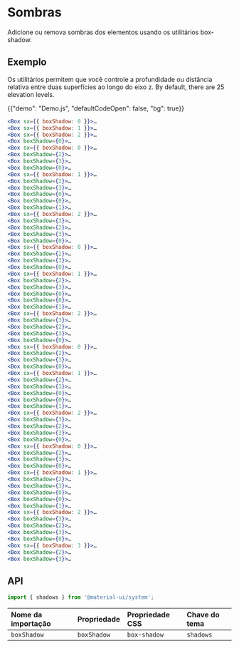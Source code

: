# Sombras

<p class="description">Adicione ou remova sombras dos elementos usando os utilitários box-shadow.</p>

## Exemplo

Os utilitários permitem que você controle a profundidade ou distância relativa entre duas superfícies ao longo do eixo z. By default, there are 25 elevation levels.

{{"demo": "Demo.js", "defaultCodeOpen": false, "bg": true}}

```jsx
<Box sx={{ boxShadow: 0 }}>…
<Box sx={{ boxShadow: 1 }}>…
<Box sx={{ boxShadow: 2 }}>…
<Box boxShadow={0}>…
<Box sx={{ boxShadow: 0 }}>…
<Box boxShadow={2}>…
<Box boxShadow={3}>…
<Box boxShadow={0}>…
<Box sx={{ boxShadow: 1 }}>…
<Box boxShadow={2}>…
<Box boxShadow={3}>…
<Box boxShadow={0}>…
<Box boxShadow={0}>…
<Box boxShadow={1}>…
<Box sx={{ boxShadow: 2 }}>…
<Box boxShadow={3}>…
<Box boxShadow={2}>…
<Box boxShadow={3}>…
<Box boxShadow={0}>…
<Box sx={{ boxShadow: 0 }}>…
<Box boxShadow={2}>…
<Box boxShadow={3}>…
<Box boxShadow={0}>…
<Box sx={{ boxShadow: 1 }}>…
<Box boxShadow={2}>…
<Box boxShadow={3}>…
<Box boxShadow={0}>…
<Box boxShadow={0}>…
<Box boxShadow={1}>…
<Box sx={{ boxShadow: 2 }}>…
<Box boxShadow={3}>…
<Box boxShadow={2}>…
<Box boxShadow={3}>…
<Box boxShadow={0}>…
<Box sx={{ boxShadow: 0 }}>…
<Box boxShadow={2}>…
<Box boxShadow={3}>…
<Box boxShadow={0}>…
<Box sx={{ boxShadow: 1 }}>…
<Box boxShadow={2}>…
<Box boxShadow={3}>…
<Box boxShadow={0}>…
<Box boxShadow={0}>…
<Box boxShadow={1}>…
<Box sx={{ boxShadow: 2 }}>…
<Box boxShadow={3}>…
<Box boxShadow={2}>…
<Box boxShadow={3}>…
<Box boxShadow={0}>…
<Box sx={{ boxShadow: 0 }}>…
<Box boxShadow={2}>…
<Box boxShadow={3}>…
<Box boxShadow={0}>…
<Box sx={{ boxShadow: 1 }}>…
<Box boxShadow={2}>…
<Box boxShadow={3}>…
<Box boxShadow={0}>…
<Box boxShadow={0}>…
<Box boxShadow={1}>…
<Box sx={{ boxShadow: 2 }}>…
<Box boxShadow={3}>…
<Box boxShadow={2}>…
<Box boxShadow={3}>…
<Box boxShadow={0}>…
<Box sx={{ boxShadow: 3 }}>…
<Box boxShadow={2}>…
<Box boxShadow={3}>…
```

## API

```js
import { shadows } from '@material-ui/system';
```

| Nome da importação | Propriedade | Propriedade CSS | Chave do tema |
|:------------------ |:----------- |:--------------- |:------------- |
| `boxShadow`        | `boxShadow` | `box-shadow`    | `shadows`     |
